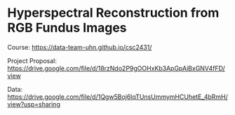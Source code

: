 # Hyperspectral Reconstruction from RGB Fundus Images

Course: https://data-team-uhn.github.io/csc2431/

Project Proposal: https://drive.google.com/file/d/18rzNdo2P9gOOHxKb3ApGpAiBxGNV4fFD/view

Data: https://drive.google.com/file/d/1Qgw5Boj6lqTUnsUmmymHCUhetE_4bRmH/view?usp=sharing
